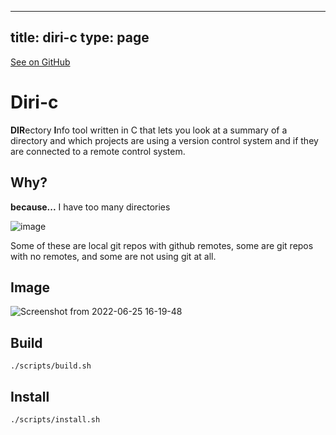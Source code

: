
---
title: diri-c
type: page
---

[See on GitHub](https://github.com/jakeroggenbuck/diri-c/)

# Diri-c
**DIR**ectory **I**nfo tool written in C that lets you look at a summary of a directory and which projects are using a version control system and if they are connected to a remote control system.

 ## Why?
 **because...** I have too many directories
 
![image](https://user-images.githubusercontent.com/35516367/175793435-470714db-eecc-47ca-ae90-80ec268ff7ff.png)

Some of these are local git repos with github remotes, some are git repos with no remotes, and some are not using git at all.
 
## Image
![Screenshot from 2022-06-25 16-19-48](https://user-images.githubusercontent.com/35516367/175793673-7b9e0792-5200-4736-a384-fd0ab4f08f68.png)

## Build
```
./scripts/build.sh
```

## Install
```
./scripts/install.sh
```
